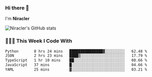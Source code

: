 ### Hi there 👋

I'm **Niracler**

![Niracler's GitHub stats](https://github-readme-stats.vercel.app/api?username=Niracler&show_icons=true)


### 👨🏻‍💻 This Week I Code With

<!--START_SECTION:waka-->

```txt
Python       8 hrs 24 mins   ███████████████▓░░░░░░░░░   62.48 %
JSON         2 hrs 23 mins   ████▒░░░░░░░░░░░░░░░░░░░░   17.79 %
TypeScript   1 hr 10 mins    ██░░░░░░░░░░░░░░░░░░░░░░░   08.66 %
JavaScript   37 mins         █░░░░░░░░░░░░░░░░░░░░░░░░   04.66 %
YAML         25 mins         ▓░░░░░░░░░░░░░░░░░░░░░░░░   03.21 %
```

<!--END_SECTION:waka-->
